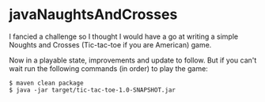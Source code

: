 # javaNaughtsAndCrosses
I fancied a challenge so I thought I would have a go at writing a simple Noughts and Crosses (Tic-tac-toe if you are American) game.

Now in a playable state, improvements and update to follow. But if you can't wait run the following commands (in order) to
play the game:

```
$ maven clean package
$ java -jar target/tic-tac-toe-1.0-SNAPSHOT.jar
```
  



